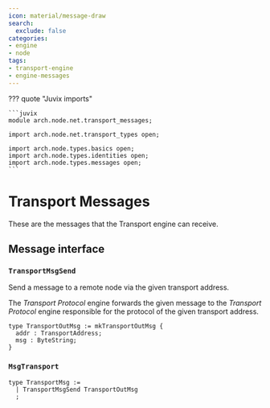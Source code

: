 ```yaml
---
icon: material/message-draw
search:
  exclude: false
categories:
- engine
- node
tags:
- transport-engine
- engine-messages
---
```


??? quote "Juvix imports"

    ```juvix
    module arch.node.net.transport_messages;

    import arch.node.net.transport_types open;

    import arch.node.types.basics open;
    import arch.node.types.identities open;
    import arch.node.types.messages open;
    ```

# Transport Messages

These are the messages that the Transport engine can receive.

## Message interface

### `TransportMsgSend`

Send a message to a remote node via the given transport address.

The *Transport Protocol* engine forwards the given message
to the *Transport Protocol* engine
responsible for the protocol of the given transport address.

<!-- --8<-- [start:TransportOutMsg] -->
```juvix
type TransportOutMsg := mkTransportOutMsg {
  addr : TransportAddress;
  msg : ByteString;
}
```
<!-- --8<-- [end:TransporOutMsg] -->

### `MsgTransport`

<!-- --8<-- [start:TransportMsg] -->
```juvix
type TransportMsg :=
  | TransportMsgSend TransportOutMsg
  ;
```
<!-- --8<-- [end:TransportMsg] -->
